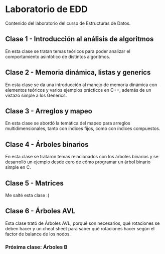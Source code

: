 # Laboratorio de EDD
Contenido del laboratorio del curso de Estructuras de Datos.
## Clase 1 - Introducción al análisis de algoritmos
En esta clase se tratan temas teóricos para poder analizar el comportamiento asintótico de distintos algoritmos.
## Clase 2 - Memoria dinámica, listas y generics
En esta clase se da una introducción al manejo de memoria dinámica con elementos teóricos y varios ejemplos prácticos en C++, además de un vistazo simple a los Generics.
## Clase 3 - Arreglos y mapeo
En esta clase se abordó la temática del mapeo para arreglos multidimensionales, tanto con índices fijos, como con índices compuestos.
## Clase 4 - Árboles binarios
En esta clase se trataron temas relacionados con los árboles binarios y se desarrolló un ejemplo desde cero de cómo programar un árbol binario simple en C.
## Clase 5 - Matrices
Me salté esta clase :(
## Clase 6 - Árboles AVL
Esta clase trató de Árboles AVL, porqué son necesarios, qué rotaciones se deben hacer y un cheat sheet para saber qué rotaciones hacer según el factor de balance de los nodos.
### Próxima clase: Árboles B
